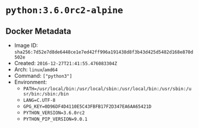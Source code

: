 # `python:3.6.0rc2-alpine`

## Docker Metadata

- Image ID: `sha256:7d52e7d8de6448ce1e7ed42ff996a191438d8f3b43d425d5482d168e870d502e`
- Created: `2016-12-27T21:41:55.476083304Z`
- Arch: `linux`/`amd64`
- Command: `["python3"]`
- Environment:
  - `PATH=/usr/local/bin:/usr/local/sbin:/usr/local/bin:/usr/sbin:/usr/bin:/sbin:/bin`
  - `LANG=C.UTF-8`
  - `GPG_KEY=0D96DF4D4110E5C43FBFB17F2D347EA6AA65421D`
  - `PYTHON_VERSION=3.6.0rc2`
  - `PYTHON_PIP_VERSION=9.0.1`
